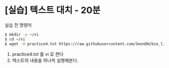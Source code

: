 # [실습] 텍스트 대치 - 20분

실습 전 명령어

```bash
$ mkdir -p ~/vi
$ cd ~/vi
$ wget -O practice4.txt https://raw.githubusercontent.com/SeonDH/bio_linux/refs/heads/master/docs/day2/chapter8/training/practice4.txt
```

1. practice4.txt 를 vi 로 켠다
2. 텍스트의 내용을 하나씩 실행해본다.